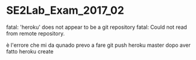 # SE2Lab_Exam_2017_02

fatal: 'heroku' does not appear to be a git repository
fatal: Could not read from remote repository.

è l'errore che mi da qunado prevo a fare git push heroku master dopo aver fatto
heroku create
